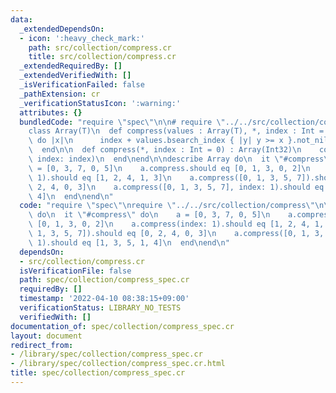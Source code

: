 ```yaml
---
data:
  _extendedDependsOn:
  - icon: ':heavy_check_mark:'
    path: src/collection/compress.cr
    title: src/collection/compress.cr
  _extendedRequiredBy: []
  _extendedVerifiedWith: []
  _isVerificationFailed: false
  _pathExtension: cr
  _verificationStatusIcon: ':warning:'
  attributes: {}
  bundledCode: "require \"spec\"\n\n# require \"../../src/collection/compress\"\n\
    class Array(T)\n  def compress(values : Array(T), *, index : Int = 0)\n    map\
    \ do |x|\n      index + values.bsearch_index { |y| y >= x }.not_nil!\n    end\n\
    \  end\n\n  def compress(*, index : Int = 0) : Array(Int32)\n    compress(uniq.sort!,\
    \ index: index)\n  end\nend\n\ndescribe Array do\n  it \"#compress\" do\n    a\
    \ = [0, 3, 7, 0, 5]\n    a.compress.should eq [0, 1, 3, 0, 2]\n    a.compress(index:\
    \ 1).should eq [1, 2, 4, 1, 3]\n    a.compress([0, 1, 3, 5, 7]).should eq [0,\
    \ 2, 4, 0, 3]\n    a.compress([0, 1, 3, 5, 7], index: 1).should eq [1, 3, 5, 1,\
    \ 4]\n  end\nend\n"
  code: "require \"spec\"\nrequire \"../../src/collection/compress\"\n\ndescribe Array\
    \ do\n  it \"#compress\" do\n    a = [0, 3, 7, 0, 5]\n    a.compress.should eq\
    \ [0, 1, 3, 0, 2]\n    a.compress(index: 1).should eq [1, 2, 4, 1, 3]\n    a.compress([0,\
    \ 1, 3, 5, 7]).should eq [0, 2, 4, 0, 3]\n    a.compress([0, 1, 3, 5, 7], index:\
    \ 1).should eq [1, 3, 5, 1, 4]\n  end\nend\n"
  dependsOn:
  - src/collection/compress.cr
  isVerificationFile: false
  path: spec/collection/compress_spec.cr
  requiredBy: []
  timestamp: '2022-04-10 08:38:15+09:00'
  verificationStatus: LIBRARY_NO_TESTS
  verifiedWith: []
documentation_of: spec/collection/compress_spec.cr
layout: document
redirect_from:
- /library/spec/collection/compress_spec.cr
- /library/spec/collection/compress_spec.cr.html
title: spec/collection/compress_spec.cr
---
```

